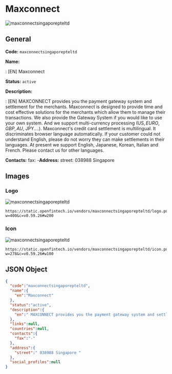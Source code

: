 
# Maxconnect 
![maxconnectsingaporepteltd](https://static.openfintech.io/vendors/maxconnectsingaporepteltd/logo.png?w=400&c=v0.59.26#w200)  

## General 
 
**Code:** `maxconnectsingaporepteltd` 
 
**Name:** 
 
:	[EN] Maxconnect 
 
**Status:** `active` 
 
**Description:** 
 
: [EN]  MAXCONNECT provides you the payment gateway system and settlement for the merchants. Maxconnect is designed to provide time and cost effective solutions for the merchants which allow them to manage their transactions. We also provide the Gateway System if you would like to use your own system. And we support multi-currency processing (US$, EURO, GBP, AU$, JPY....). Maxconnect's credit card settlement is multilingual. It discriminates browser language automatically. If your customer could not understand English, please do not worry they can make settlements in their languages. At present we support English, Japanese, Korean, Italian and French. Please contact us for other languages.        
 
**Contacts:** 
fax: -**Address:** 
street:  038988 Singapore  

## Images 

### Logo 
 
![maxconnectsingaporepteltd](https://static.openfintech.io/vendors/maxconnectsingaporepteltd/logo.png?w=400&c=v0.59.26#w200)  

```
https://static.openfintech.io/vendors/maxconnectsingaporepteltd/logo.png?w=400&c=v0.59.26#w200
```  

### Icon 
 
![maxconnectsingaporepteltd](https://static.openfintech.io/vendors/maxconnectsingaporepteltd/icon.png?w=278&c=v0.59.26#w100)  

```
https://static.openfintech.io/vendors/maxconnectsingaporepteltd/icon.png?w=278&c=v0.59.26#w100
```  

## JSON Object 

```json
{
  "code":"maxconnectsingaporepteltd",
  "name":{
    "en":"Maxconnect"
  },
  "status":"active",
  "description":{
    "en":" MAXCONNECT provides you the payment gateway system and settlement for the merchants. Maxconnect is designed to provide time and cost effective solutions for the merchants which allow them to manage their transactions. We also provide the Gateway System if you would like to use your own system. And we support multi-currency processing (US$, EURO, GBP, AU$, JPY....). Maxconnect's credit card settlement is multilingual. It discriminates browser language automatically. If your customer could not understand English, please do not worry they can make settlements in their languages. At present we support English, Japanese, Korean, Italian and French. Please contact us for other languages. \u00a0 \u00a0 \u00a0 "
  },
  "links":null,
  "countries":null,
  "contacts":{
    "fax":"-"
  },
  "address":{
    "street":" 038988 Singapore "
  },
  "social_profiles":null
}
```  
